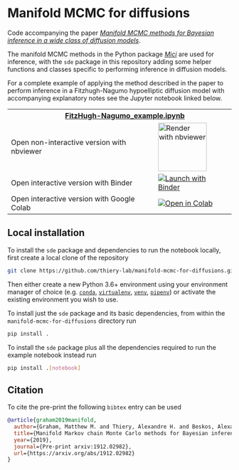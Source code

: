  # Manifold MCMC for diffusions
 

Code accompanying the paper [*Manifold MCMC methods for Bayesian inference in a wide class of diffusion models*](https://arxiv.org/abs/1912.02982).

The manifold MCMC methods in the Python package [*Mici*](https://github.com/matt-graham/mici) are used for inference, with the `sde` package in this repository adding some helper functions and classes specific to performing inference in diffusion models.

For a complete example of applying the method described in the paper to perform inference in a Fitzhugh-Nagumo hypoelliptic diffusion model with accompanying explanatory notes see the Jupyter notebook linked below.

<table>
  <tr>
    <th colspan="2"><img src='https://raw.githubusercontent.com/jupyter/design/master/logos/Favicon/favicon.svg?sanitize=true' width="15" style="vertical-align:text-bottom; margin-right: 5px;"/> <a href="FitzHugh-Nagumo_example.ipynb">FitzHugh-Nagumo_example.ipynb</a></th>
  </tr>
  <tr>
    <td>Open non-interactive version with nbviewer</td>
    <td>
      <a href="https://nbviewer.jupyter.org/github/thiery-lab/manifold-mcmc-for-diffusions/blob/master/FitzHugh-Nagumo_example.ipynb">
        <img src="https://raw.githubusercontent.com/jupyter/design/master/logos/Badges/nbviewer_badge.svg?sanitize=true" width="109" alt="Render with nbviewer"  style="vertical-align:text-bottom" />
      </a>
    </td>
  </tr>
  <tr>
    <td>Open interactive version with Binder</td>
    <td>
      <a href="https://mybinder.org/v2/gh/thiery-lab/manifold-mcmc-for-diffusions/master?filepath=FitzHugh-Nagumo_example.ipynb">
        <img src="https://mybinder.org/badge_logo.svg" alt="Launch with Binder"  style="vertical-align:text-bottom"/>
      </a>
    </td>
  </tr>
  <tr>
    <td>Open interactive version with Google Colab</td>
    <td>
      <a href="https://colab.research.google.com/github/thiery-lab/manifold-mcmc-for-diffusions/blob/master/FitzHugh-Nagumo_example.ipynb">
        <img alt="Open in Colab" src="https://colab.research.google.com/assets/colab-badge.svg" style="vertical-align:text-bottom">
       </a> 
    </td>
  </tr>
</table>

## Local installation

To install the `sde` package and dependencies to run the notebook locally, first create a local clone of the repository

```bash
git clone https://github.com/thiery-lab/manifold-mcmc-for-diffusions.git
```

Then either create a new Python 3.6+ environment using your environment manager of choice (e.g. [`conda`](https://docs.conda.io/projects/conda/en/latest/user-guide/tasks/manage-environments.html#creating-an-environment-with-commands), [`virtualenv`](https://virtualenv.pypa.io/en/latest/userguide/#usage), [`venv`](https://docs.python.org/3/library/venv.html#creating-virtual-environments), [`pipenv`](https://pipenv.kennethreitz.org/en/latest/install/#installing-packages-for-your-project)) or activate the existing environment you wish to use.

To install just the `sde` package and its basic dependencies, from within the `manifold-mcmc-for-diffusions` directory run

```bash
pip install .
```

To install the `sde` package plus all the dependencies required to run the example notebook instead run

```bash
pip install .[notebook]
``` 

## Citation

To cite the pre-print the following `bibtex` entry can be used

```bibtex
@article{graham2019manifold,
  author={Graham, Matthew M. and Thiery, Alexandre H. and Beskos, Alexandros},
  title={Manifold Markov chain Monte Carlo methods for Bayesian inference in a wide class of diffusion models},
  year={2019},
  journal={Pre-print arxiv:1912.02982},
  url={https://arxiv.org/abs/1912.02982}
}
```
